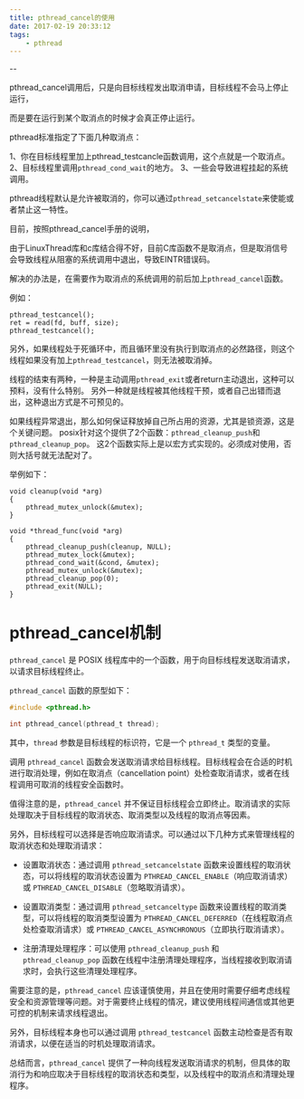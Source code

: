 ```yaml
---
title: pthread_cancel的使用
date: 2017-02-19 20:33:12
tags:
	- pthread
---
```

--

pthread_cancel调用后，只是向目标线程发出取消申请，目标线程不会马上停止运行，

而是要在运行到某个取消点的时候才会真正停止运行。

pthread标准指定了下面几种取消点：

1、你在目标线程里加上pthread_testcancle函数调用，这个点就是一个取消点。
2、目标线程里调用`pthread_cond_wait`的地方。
3、一些会导致进程挂起的系统调用。



pthread线程默认是允许被取消的，你可以通过`pthread_setcancelstate`来使能或者禁止这一特性。

目前，按照pthread_cancel手册的说明，

由于LinuxThread库和c库结合得不好，目前C库函数不是取消点，但是取消信号会导致线程从阻塞的系统调用中退出，导致EINTR错误码。

解决的办法是，在需要作为取消点的系统调用的前后加上`pthread_cancel`函数。

例如：

```
pthread_testcancel();
ret = read(fd, buff, size);
pthread_testcancel();
```

另外，如果线程处于死循环中，而且循环里没有执行到取消点的必然路径，则这个线程如果没有加上`pthread_testcancel`，则无法被取消掉。

线程的结束有两种，一种是主动调用`pthread_exit`或者return主动退出，这种可以预料，没有什么特别。
另外一种就是线程被其他线程干预，或者自己出错而退出，这种退出方式是不可预见的。

如果线程异常退出，那么如何保证释放掉自己所占用的资源，尤其是锁资源，这是个关键问题。
posix针对这个提供了2个函数：`pthread_cleanup_push`和`pthread_cleanup_pop`。
这2个函数实际上是以宏方式实现的。必须成对使用，否则大括号就无法配对了。

举例如下：
```
void cleanup(void *arg)
{
	pthread_mutex_unlock(&mutex);
}

void *thread_func(void *arg)
{
	pthread_cleanup_push(cleanup, NULL);
	pthread_mutex_lock(&mutex);
	pthread_cond_wait(&cond, &mutex);
	pthread_mutex_unlock(&mutex);
	pthread_cleanup_pop(0);
	pthread_exit(NULL);
}
```

# pthread_cancel机制

`pthread_cancel` 是 POSIX 线程库中的一个函数，用于向目标线程发送取消请求，以请求目标线程终止。

`pthread_cancel` 函数的原型如下：

```c
#include <pthread.h>

int pthread_cancel(pthread_t thread);
```

其中，`thread` 参数是目标线程的标识符，它是一个 `pthread_t` 类型的变量。

调用 `pthread_cancel` 函数会发送取消请求给目标线程。目标线程会在合适的时机进行取消处理，例如在取消点（cancellation point）处检查取消请求，或者在线程调用可取消的线程安全函数时。

值得注意的是，`pthread_cancel` 并不保证目标线程会立即终止。取消请求的实际处理取决于目标线程的取消状态、取消类型以及线程的取消点等因素。

另外，目标线程可以选择是否响应取消请求。可以通过以下几种方式来管理线程的取消状态和处理取消请求：

- 设置取消状态：通过调用 `pthread_setcancelstate` 函数来设置线程的取消状态，可以将线程的取消状态设置为 `PTHREAD_CANCEL_ENABLE`（响应取消请求）或 `PTHREAD_CANCEL_DISABLE`（忽略取消请求）。

- 设置取消类型：通过调用 `pthread_setcanceltype` 函数来设置线程的取消类型，可以将线程的取消类型设置为 `PTHREAD_CANCEL_DEFERRED`（在线程取消点处检查取消请求）或 `PTHREAD_CANCEL_ASYNCHRONOUS`（立即执行取消请求）。

- 注册清理处理程序：可以使用 `pthread_cleanup_push` 和 `pthread_cleanup_pop` 函数在线程中注册清理处理程序，当线程接收到取消请求时，会执行这些清理处理程序。

需要注意的是，`pthread_cancel` 应该谨慎使用，并且在使用时需要仔细考虑线程安全和资源管理等问题。对于需要终止线程的情况，建议使用线程间通信或其他更可控的机制来请求线程退出。

另外，目标线程本身也可以通过调用 `pthread_testcancel` 函数主动检查是否有取消请求，以便在适当的时机处理取消请求。

总结而言，`pthread_cancel` 提供了一种向线程发送取消请求的机制，但具体的取消行为和响应取决于目标线程的取消状态和类型，以及线程中的取消点和清理处理程序。